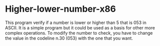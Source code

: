 # Higher-lower-number-x86
This program verify if a number is lower or higher than 5 that is 053 in ASCII. It is a simple program but it could be used as a basis for other more complex operations. To modify the number to check, you have to change the value in the codeline n.30 (053) with the one that you want.
